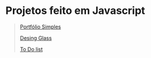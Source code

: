 # **Projetos feito em Javascript**

> <a href="https://github.com/HenriqueBeserra/Projetos-JS/tree/master/ProjetoSite">Portfólio Simples</a>
>
><a href="https://github.com/HenriqueBeserra/Projetos-JS/tree/master/ProjetoSiteGlass">Desing Glass</a>
>
><a href="https://github.com/HenriqueBeserra/Projetos-JS/tree/master/Site%20ToDoList">To Do list</a>
